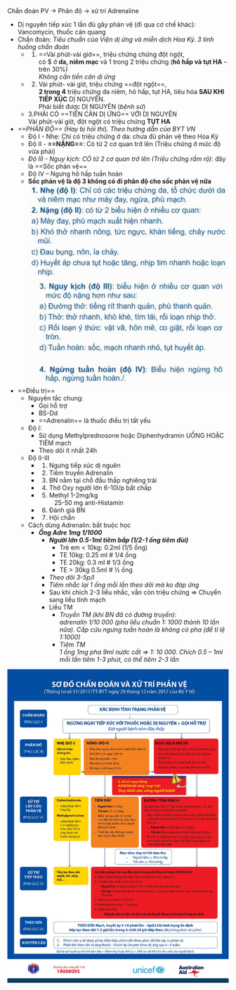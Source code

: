 Chẩn đoán PV -> Phân độ -> xử trí Adrenaline  
- Dị nguyên tiếp xúc 1 lần đủ gây phản vệ (đi qua cơ chế khác): Vancomycin, thuốc cản quang  
- Chẩn đoán: _Tiêu chuẩn của Viện dị ứng và miễn dịch Hoa Kỳ. 3 tình huống chẩn đoán_  
	- 1. ==Vài phút-vài giờ==, triệu chứng chứng đột ngột,    
	có $ ở **da, niêm mạc** và 1 trong 2 triệu chứng (**hô hấp và tụt HA** – trên 30%)    
	*Không cần tiền căn dị ứng*  
	- 2. Vài phút- vài giờ, triệu chứng ==đột ngột==,    
	**2 trong 4** triệu chứng da niêm, hô hấp, tụt HA, tiêu hóa **SAU KHI TIẾP XÚC** DỊ NGUYÊN.    
	Phải biết được DỊ NGUYÊN (*bệnh sử*)  
	- 3.PHẢI CÓ ==TIỀN CĂN DỊ ỨNG== VỚI DỊ NGUYÊN    
	Vài phút-vài giờ, đột ngột có triệu chứng **TỤT HA**  
- _==PHÂN ĐỘ== (Hay bị hỏi thi_). _Theo hướng dẫn của BYT VN_  
	- Độ I - Nhẹ: Chỉ có triệu chứng ở da: chưa đủ phản vệ theo Hoa Kỳ  
	- Độ II - **==NẶNG==**: Có từ 2 cơ quan trở lên (Triệu chứng ở mức độ vừa phải)  
	- _Độ III - Nguy kịch: CÓ từ 2 cơ quan trở lên (Triệu chứng rầm rộ)_: đây là ==Sốc phản vệ==  
	- Độ IV – Ngưng hô hấp tuần hoàn  
	- **Sốc phản vệ là độ 3 không có đi phân độ cho sốc phản vệ nữa**  
![Buổi 16 - RL đa cơ quan-1687424041825.jpeg](../../../200%20Files/image/image/Bu%E1%BB%95i%2016%20-%20RL%20%C4%91a%20c%C6%A1%20quan-1687424041825.jpeg)  
![Buổi 16 - RL đa cơ quan-1687424044843.jpeg](../../../200%20Files/image/image/Bu%E1%BB%95i%2016%20-%20RL%20%C4%91a%20c%C6%A1%20quan-1687424044843.jpeg)  
- ==Điều trị==  
	- Nguyên tắc chung:  
		- Gọi hỗ trợ  
		- BS-Dd  
		- ==Adrenalin== là thuốc điều trị tất yếu  
	- Độ I:  
		- Sử dụng Methylprednosone hoặc Diphenhydramin UỐNG HOẶC TIÊM mạch  
		- Theo dõi ít nhất 24h  
	- Độ II-III  
		- 1. Ngưng tiếp xúc dị nguên  
		- 2. Tiêm truyền Adrenalin  
		- 3. BN nằm tại chỗ đầu thấp nghiêng trái  
		- 4. Thở Oxy người lớn 6-10l/p bất chấp  
		- 5. Methyl 1-2mg/kg    
		   25-50 mg anti-Histamin  
		- 6. Đánh giá BN  
		- 7. Hội chẩn  
	- Cách dùng Adrenalin: bắt buộc học  
		- **_Ống Adre 1mg 1/1000_**  
			- **_Người lớn 0.5-1ml tiêm bắp (1/2-1 ống tiêm đùi)_**  
				- Trẻ em < 10kg: 0.2ml (1/5 ống)  
				- TE 10kg: 0.25 ml # 1/4 ống  
				- TE 20kg: 0.3 ml # 1/3 ống  
				- TE > 30kg 0.5ml # ½ ống  
			- _Theo dõi 3-5p/l_  
			- _Tiêm nhắc lại 1 ống mỗi lần theo dõi mà ko đáp ứng_  
			- Sau khi chích 2-3 liều nhắc, vẫn còn triệu chứng => Chuyển sang liều tĩnh mạch  
			- Liều TM  
				- _Truyền TM (khi BN đã có đường truyền):    
				adrenalin 1/10 000 (pha liều chuẩn 1: 1000 thành 10 lần nữa). Cấp cứu ngưng tuần hoàn là không có pha (để tỉ lệ 1:1000)_  
				- _Tiêm TM    
				1 ống 1mg pha 9ml nước cất_ _=> 1: 10 000. Chích 0.5 – 1ml mỗi lần tiêm 1-3 phút, có thể tiêm 2-3 lần_  
  
  
![Xu tri soc phan ve.png](../../../200%20Files/image/Xu%20tri%20soc%20phan%20ve.png)